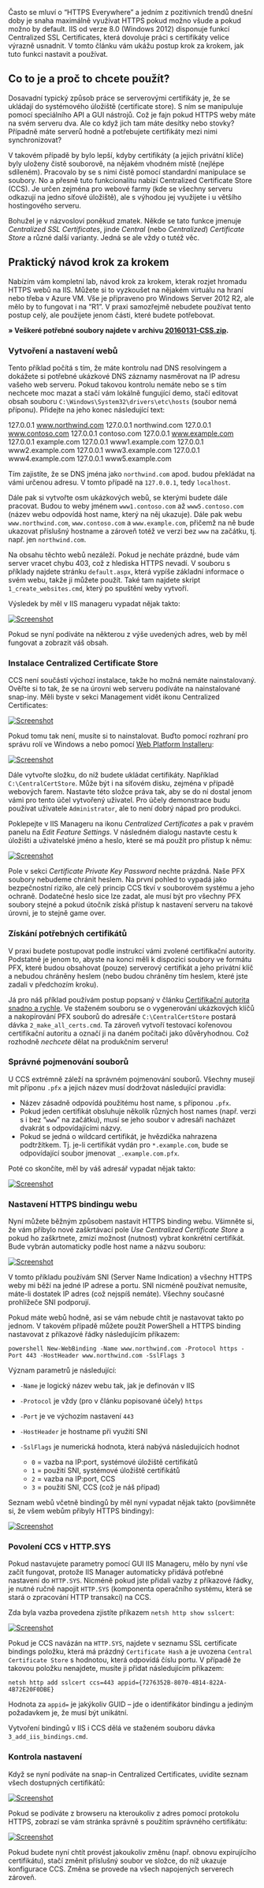 <!-- dcterms:identifier = aspnetcz#5442 -->
<!-- dcterms:title = Centralized SSL Certificates v IIS: Proč a jak je používat -->
<!-- dcterms:abstract = Často se mluví o “HTTPS Everywhere” a jedním z pozitivních trendů dnešní doby je snaha maximálně využívat HTTPS pokud možno všude a pokud možno by default. IIS od verze 8.0 (Windows 2012) disponuje funkcí Centralized SSL Certificates, která dovoluje práci s certifikáty velice výrazně usnadnit. V tomto článku vám ukážu postup krok za krokem, jak tuto funkci nastavit a používat. -->
<!-- np9:categoryId = 4 -->
<!-- x4w:category = IIS -->
<!-- np9:authorId = 1 -->
<!-- np9:authorEmail = michal.valasek@altairis.cz -->
<!-- dcterms:creator = Michal Altair Valášek -->
<!-- dcterms:created = 2016-01-31T00:12:08.447+01:00 -->
<!-- dcterms:dateAccepted = 2016-01-31T00:00:00+01:00 -->
<!-- x4w:pictureWidth = 149 -->
<!-- x4w:pictureHeight = 150 -->
<!-- x4w:pictureUrl = /perex-pictures/20160131-centralized-ssl-certificates-v-iis-proc-a-jak-je-pouzivat.jpg -->

Často se mluví o “HTTPS Everywhere” a jedním z pozitivních trendů dnešní doby je snaha maximálně využívat HTTPS pokud možno všude a pokud možno by default. IIS od verze 8.0 (Windows 2012) disponuje funkcí Centralized SSL Certificates, která dovoluje práci s certifikáty velice výrazně usnadnit. V tomto článku vám ukážu postup krok za krokem, jak tuto funkci nastavit a používat.

## Co to je a proč to chcete použít?

Dosavadní typický způsob práce se serverovými certifikáty je, že se ukládají do systémového úložiště (certificate store). S ním se manipuluje pomocí speciálního API a GUI nástrojů. Což je fajn pokud HTTPS weby máte na svém serveru dva. Ale co když jich tam máte desítky nebo stovky? Případně máte serverů hodně a potřebujete certifikáty mezi nimi synchronizovat?

V takovém případě by bylo lepší, kdyby certifikáty (a jejich privátní klíče) byly uloženy čistě souborově, na nějakém vhodném místě (nejlépe sdíleném). Pracovalo by se s nimi čistě pomocí standardní manipulace se soubory. No a přesně tuto funkcionalitu nabízí Centralized Certificate Store (CCS). Je určen zejména pro webové farmy (kde se všechny serveru odkazují na jedno síťové úložiště), ale s výhodou jej využijete i u většího hostingového serveru.

Bohužel je v názvosloví poněkud zmatek. Někde se tato funkce jmenuje *Centralized SSL Certificates*, jinde *Central* (nebo *Centralized*) *Certificate Store* a různé další varianty. Jedná se ale vždy o tutéž věc.

## Praktický návod krok za krokem

Nabízím vám kompletní lab, návod krok za krokem, kterak rozjet hromadu HTTPS webů na IIS. Můžete si to vyzkoušet na nějakém virtuálu na hraní nebo třeba v Azure VM. Vše je připraveno pro Windows Server 2012 R2, ale mělo by to fungovat i na “R1”. V praxi samozřejmě nebudete používat tento postup celý, ale použijete jenom části, které budete potřebovat.

**» Veškeré potřebné soubory najdete v archivu [20160131-CSS.zip](http://www.aspnet.cz/files/20160131-CCS.zip).**

### Vytvoření a nastavení webů

Tento příklad počítá s tím, že máte kontrolu nad DNS resolvingem a dokážete si potřebné ukázkové DNS záznamy nasměrovat na IP adresu vašeho web serveru. Pokud takovou kontrolu nemáte nebo se s tím nechcete moc mazat a stačí vám lokálně fungující demo, stačí editovat obsah souboru `C:\Windows\System32\drivers\etc\hosts` (soubor nemá příponu). Přidejte na jeho konec následující text:

127.0.0.1 www.northwind.com 127.0.0.1 northwind.com 127.0.0.1 www.contoso.com 127.0.0.1 contoso.com 127.0.0.1 www.example.com 127.0.0.1 example.com 127.0.0.1 www1.example.com 127.0.0.1 www2.example.com 127.0.0.1 www3.example.com 127.0.0.1 www4.example.com 127.0.0.1 www5.example.com

Tím zajistíte, že se DNS jména jako `northwind.com` apod. budou překládat na vámi určenou adresu. V tomto případě na `127.0.0.1`, tedy `localhost`.

Dále pak si vytvořte osm ukázkových webů, se kterými budete dále pracovat. Budou to weby jménem `www1.contoso.com` až `www5.contoso.com` (název webu odpovídá host name, který na něj ukazuje). Dále pak webu `www.northwind.com`, `www.contoso.com` a `www.example.com`, přičemž na ně bude ukazovat příslušný hostname a zároveň totéž ve verzi bez `www` na začátku, tj. např. jen `northwind.com`.

Na obsahu těchto webů nezáleží. Pokud je necháte prázdné, bude vám server vracet chybu 403, což z hlediska HTTPS nevadí. V souboru s příklady najdete stránku `default.aspx`, která vypíše základní informace o svém webu, takže ji můžete použít. Také tam najdete skript `1_create_websites.cmd`, který po spuštění weby vytvoří.

Výsledek by měl v IIS manageru vypadat nějak takto:

[![Screenshot](http://www.aspnet.cz/Files/20160131-SNAGHTML51fe537_thumb.png "IIS Manager po vytvoření webů")](http://www.aspnet.cz/Files/20160131-SNAGHTML51fe537.png)

Pokud se nyní podíváte na některou z výše uvedených adres, web by měl fungovat a zobrazit váš obsah.

### Instalace Centralized Certificate Store

CCS není součástí výchozí instalace, takže ho možná nemáte nainstalovaný. Ověřte si to tak, že se na úrovni web serveru podíváte na nainstalované snap-iny. Měli byste v sekci Management vidět ikonu Centralized Certificates: 

[![Screenshot](http://www.aspnet.cz/Files/20160131-image_thumb.png "Centralized Certificates v IIS Manageru")](http://www.aspnet.cz/Files/20160131-image_2.png)

Pokud tomu tak není, musíte si to nainstalovat. Buďto pomocí rozhraní pro správu rolí ve Windows a nebo pomocí [Web Platform Installeru](https://www.microsoft.com/web/platform/):

[![Screenshot](http://www.aspnet.cz/Files/20160131-image_thumb_1.png "Instalace CCS pomocí Web Platform Installeru")](http://www.aspnet.cz/Files/20160131-image_4.png)

Dále vytvořte složku, do níž budete ukládat certifikáty. Například `C:\CentralCertStore`. Může být i na síťovém disku, zejména v případě webových farem. Nastavte této složce práva tak, aby se do ní dostal jenom vámi pro tento účel vytvořený uživatel. Pro účely demonstrace budu používat uživatele `Administrator`, ale to není dobrý nápad pro produkci.

Poklepejte v IIS Manageru na ikonu *Centralized Certificates* a pak v pravém panelu na *Edit Feature Settings*. V následném dialogu nastavte cestu k úložišti a uživatelské jméno a heslo, které se má použít pro přístup k němu:

[![Screenshot](http://www.aspnet.cz/Files/20160131-image_thumb_2.png "Konfigurace CCS")](http://www.aspnet.cz/Files/20160131-image_6.png)

Pole v sekci *Certificate Private Key Password* nechte prázdná. Naše PFX soubory nebudeme chránit heslem. Na první pohled to vypadá jako bezpečnostní riziko, ale celý princip CCS tkví v souborovém systému a jeho ochraně. Dodatečné heslo sice lze zadat, ale musí být pro všechny PFX soubory stejné a pokud útočník získá přístup k nastavení serveru na takové úrovni, je to stejně game over.

### Získání potřebných certifikátů

V praxi budete postupovat podle instrukcí vámi zvolené certifikační autority. Podstatné je jenom to, abyste na konci měli k dispozici soubory ve formátu PFX, které budou obsahovat (pouze) serverový certifikát a jeho privátní klíč a nebudou chráněny heslem (nebo budou chráněny tím heslem, které jste zadali v předchozím kroku).

Já pro náš příklad používám postup popsaný v článku [Certifikační autorita snadno a rychle](http://www.aspnet.cz/articles/345-certifikacni-autorita-snadno-a-rychle). Ve staženém souboru se o vygenerování ukázkových klíčů a nakopírování PFX souborů do adresáře `C:\CentralCertStore` postará dávka `2_make_all_certs.cmd`. Ta zároveň vytvoří testovací kořenovou certifikační autoritu a označí ji na daném počítači jako důvěryhodnou. Což rozhodně *nechcete* dělat na produkčním serveru!

### Správné pojmenování souborů

U CCS extrémně záleží na správném pojmenování souborů. Všechny musejí mít příponu `.pfx` a jejich název musí dodržovat následující pravidla:

*   Název zásadně odpovídá použitému host name, s příponou `.pfx`. 
*   Pokud jeden certifikát obsluhuje několik různých host names (např. verzi s i bez “`www`” na začátku), musí se jeho soubor v adresáři nacházet dvakrát s odpovídajícími názvy. 
*   Pokud se jedná o wildcard certifikát, je hvězdička nahrazena podtržítkem. Tj. je-li certifikát vydán pro `*.example.com`, bude se odpovídající soubor jmenovat `_.example.com.pfx`.  

Poté co skončíte, měl by váš adresář vypadat nějak takto:

[![Screenshot](http://www.aspnet.cz/Files/20160131-SNAGHTML539bd9b_thumb.png "Soubory v CCS adresáři")](http://www.aspnet.cz/Files/20160131-SNAGHTML539bd9b.png)

### Nastavení HTTPS bindingu webu

Nyní můžete běžným způsobem nastavit HTTPS binding webu. Všimněte si, že vám přibylo nové zaškrtávací pole *Use Centralized Certificate Store* a pokud ho zaškrtnete, zmizí možnost (nutnost) vybrat konkrétní certifikát. Bude vybrán automaticky podle host name a názvu souboru:

[![Screenshot](http://www.aspnet.cz/Files/20160131-image_thumb_3.png "Ruční konfigurace HTTPS bindingu")](http://www.aspnet.cz/Files/20160131-image_8.png)

V tomto příkladu používám SNI (Server Name Indication) a všechny HTTPS weby mi běží na jedné IP adrese a portu. SNI nicméně používat nemusíte, máte-li dostatek IP adres (což nejspíš nemáte). Všechny současné prohlížeče SNI podporují.

Pokud máte webů hodně, asi se vám nebude chtít je nastavovat takto po jednom. V takovém případě můžete použít PowerShell a HTTPS binding nastavovat z příkazové řádky následujícím příkazem:

`powershell New-WebBinding -Name www.northwind.com -Protocol https -Port 443 -HostHeader www.northwind.com -SslFlags 3`

Význam parametrů je následující:

*   `-Name` je logický název webu tak, jak je definován v IIS 
*   `-Protocol` je vždy (pro v článku popisované účely) `https` 
*   `-Port` je ve výchozím nastavení `443` 
*   `-HostHeader` je hostname při využití SNI 
*   `-SslFlags` je numerická hodnota, která nabývá následujících hodnot 

    *   `0` = vazba na IP:port, systémové úložiště certifikátů 
    *   `1` = použití SNI, systémové úložiště certifikátů 
    *   `2` = vazba na IP:port, CCS 
    *   `3` = použití SNI, CCS (což je náš případ)   

Seznam webů včetně bindingů by měl nyní vypadat nějak takto (povšimněte si, že všem webům přibyly HTTPS bindingy):

[![Screenshot](http://www.aspnet.cz/Files/20160131-SNAGHTML5ca5e25_thumb.png "Seznam webů s HTTPS bindingy")](http://www.aspnet.cz/Files/20160131-SNAGHTML5ca5e25.png)

### Povolení CCS v HTTP.SYS

Pokud nastavujete parametry pomocí GUI IIS Manageru, mělo by nyní vše začít fungovat, protože IIS Manager automaticky přidává potřebné nastavení do `HTTP.SYS`. Nicméně pokud jste přidali vazby z příkazové řádky, je nutné ručně napojit `HTTP.SYS` (komponenta operačního systému, která se stará o zpracování HTTP transakcí) na CCS.

Zda byla vazba provedena zjistíte příkazem `netsh http show sslcert`:

[![Screenshot](http://www.aspnet.cz/Files/20160131-image_thumb_4.png "Kontrola vazby na HTTP.SYS")](http://www.aspnet.cz/Files/20160131-image_10.png)

Pokud je CCS navázán na `HTTP.SYS`, najdete v seznamu SSL certificate bindings položku, která má prázdný `Certificate Hash` a je uvozena `Central Certificate Store` s hodnotou, která odpovídá číslu portu. V případě že takovou položku nenajdete, musíte ji přidat následujícím příkazem:

`netsh http add sslcert ccs=443 appid={7276352B-8070-4B14-822A-4B72E20F0DBE}`

Hodnota za `appid=` je jakýkoliv GUID – jde o identifikátor bindingu a jediným požadavkem je, že musí být unikátní.

Vytvoření bindingů v IIS i CCS dělá ve staženém souboru dávka `3_add_iis_bindings.cmd`.

### Kontrola nastavení

Když se nyní podíváte na snap-in Centralized Certificates, uvidíte seznam všech dostupných certifikátů:

[![Screenshot](http://www.aspnet.cz/Files/20160131-SNAGHTML5d3d760_thumb.png "Výpis certifikátů v CCS")](http://www.aspnet.cz/Files/20160131-SNAGHTML5d3d760.png)

Pokud se podíváte z browseru na kteroukoliv z adres pomocí protokolu HTTPS, zobrazí se vám stránka správně s použitím správného certifikátu:

[![Screenshot](http://www.aspnet.cz/Files/20160131-SNAGHTML5d5b5a6_thumb.png "HTTPS web pomocí CCS")](http://www.aspnet.cz/Files/20160131-SNAGHTML5d5b5a6.png)

Pokud budete nyní chtít provést jakoukoliv změnu (např. obnovu expirujícího certifikátu), stačí změnit příslušný soubor ve složce, do níž ukazuje konfigurace CCS. Změna se provede na všech napojených serverech zároveň.